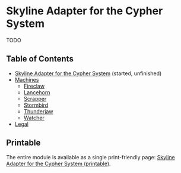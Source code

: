 # Skyline Adapter for the Cypher System

TODO

## Table of Contents

<!-- +template files adapter/cypher web-table-of-contents -->

* [Skyline Adapter for the Cypher System](005-cover.md) (started, unfinished)
* [Machines](600-machines.md)
  * [Fireclaw](626-fireclaw.md)
  * [Lancehorn](634-lancehorn.md)
  * [Scrapper](655-scrapper.md)
  * [Stormbird](667-stormbird.md)
  * [Thunderjaw](675-thunderjaw.md)
  * [Watcher](681-watcher.md)
* [Legal](980-legal.md)

<!-- -template files adapter/cypher web-table-of-contents -->

## Printable

The entire module is available as a single print-friendly page: [Skyline Adapter for the Cypher System (printable)](print.md).
